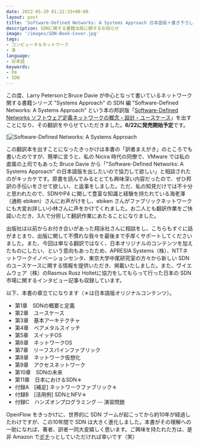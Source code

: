 ```yaml
---
date: 2022-05-20 01:22:33+00:00
layout: post
title: 'Software-Defined Networks: A Systems Approach 日本語版＋書き下ろし発売'
description: SDNに関する書籍出版に関するお知らせ
image: '/images/SDN-Book-Cover.jpg'
tags:
- コンピュータ＆ネットワーク
- 本
language:
- 日本語
keywords:
- P4
- SDN
---
```


この度、Larry PetersonとBruce Davie が中心となって書いているネットワーク関する書籍シリーズ "Systems Approach" の SDN 編 "Software-Defined Networks: A Systems Approach" という本の邦訳版「[Software-Defined Networks ソフトウェア定義ネットワークの概念・設計・ユースケース](https://www.amazon.co.jp/dp/4798172049/)」を出すことになり、その翻訳をやらせていただきました。**6/22に発売開始予定**です。

[![Software-Defined Networks: A Systems Approach]({{site.baseurl}}/images/SDN-Book-Cover.jpg)

この翻訳本を出すことになったきっかけは本書の「訳者まえがき」のところでも書いたのですが、簡単に言うと、私の Nicira 時代の同僚で、VMware では私の直属の上司でもあった Bruce Davie から「"Software-Defined Networks: A Systems Approach" の日本語版を出したいので協力して欲しい」と相談されたのがキッカケです。原書を読んでみるととても興味深い内容だったので、ぜひ邦訳の手伝いをさせて欲しい、と返事をしました。ただ、私の知見だけでは不十分と思われたので、SDNやP4 に関して豊富な知識と経験を持たれている海老澤（通称 ebiken）さんにお声がけをし、ebiken さんがファブリックネットワークにも大変お詳しい小林さんに声をかけてくれました。お二人とも翻訳作業をご快諾いただき、3人で分担して翻訳作業にあたることになりました。

出版社は以前からお付き合いがあった翔泳社さんに相談をし、こちらもすぐに話がまとまり、出版に関して不慣れな我々を最後まで手厚くサポートしてくださいました。また、今回は単なる翻訳ではなく、日本オリジナルのコンテンツを加えたものにしたい、という意向もあったため、APRESIA Systems（株）、NTTネットワークイノベーションセンタ、東京大学中尾研究室の方々から新しい SDN のユースケースに関する情報を提供いただき、掲載いたしました。また、ヴイエムウェア（株）のRasmus Rusz Holtetに協力をしてもらって行った日本の SDN 市場に関するインタビュー記事も収録しています。

以下、本書の章立てになります（＊は日本語版オリジナルコンテンツ）。

  * 第1章　SDNの概要と定義
  * 第2章　ユースケース
  * 第3章　基本アーキテクチャ
  * 第4章　ベアメタルスイッチ
  * 第5章　スイッチOS
  * 第6章　ネットワークOS
  * 第7章　リーフスパインファブリック
  * 第8章　ネットワーク仮想化
  * 第9章　アクセスネットワーク
  * 第10章　SDNの未来
  * 第11章　日本におけるSDN＊
  * 付録A　[補足] ネットワークファブリック＊
  * 付録B　[活用例] SDNとNFV＊
  * 付録C　ハンズオンプログラミング -- 演習問題

OpenFlow をきっかけに、世界的に SDN ブームが起こってから約10年が経過したわけですが、この10年間で SDN は大きく進化しました。本書がその理解への一助になれば、著者、訳者一同大変嬉しく思います。ご興味を持たれた方は、是非 Amazon で[ポチ](https://www.amazon.co.jp/dp/4798172049/)っとしていただければ幸いです（笑）
